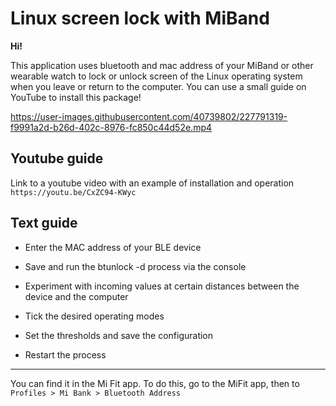 # Linux screen lock with MiBand

**Hi!**

This application uses bluetooth and mac address of your MiBand or other wearable watch to lock or unlock screen of the Linux operating system when you leave or return to the computer.
You can use a small guide on YouTube to install this package!

https://user-images.githubusercontent.com/40739802/227791319-f9991a2d-b26d-402c-8976-fc850c44d52e.mp4

## Youtube guide
Link to a youtube video with an example of installation and operation ```https://youtu.be/CxZC94-KWyc```

## Text guide

 * Enter the MAC address of your BLE device
 
 * Save and run the btunlock -d process via the console
 
 * Experiment with incoming values at certain distances between the device and the computer
 
 * Tick the desired operating modes
 
 * Set the thresholds and save the configuration
 
 * Restart the process
 
<hr>

You can find it in the Mi Fit app. To do this, go to the MiFit app, then to ```Profiles > Mi Bank > Bluetooth Address```
